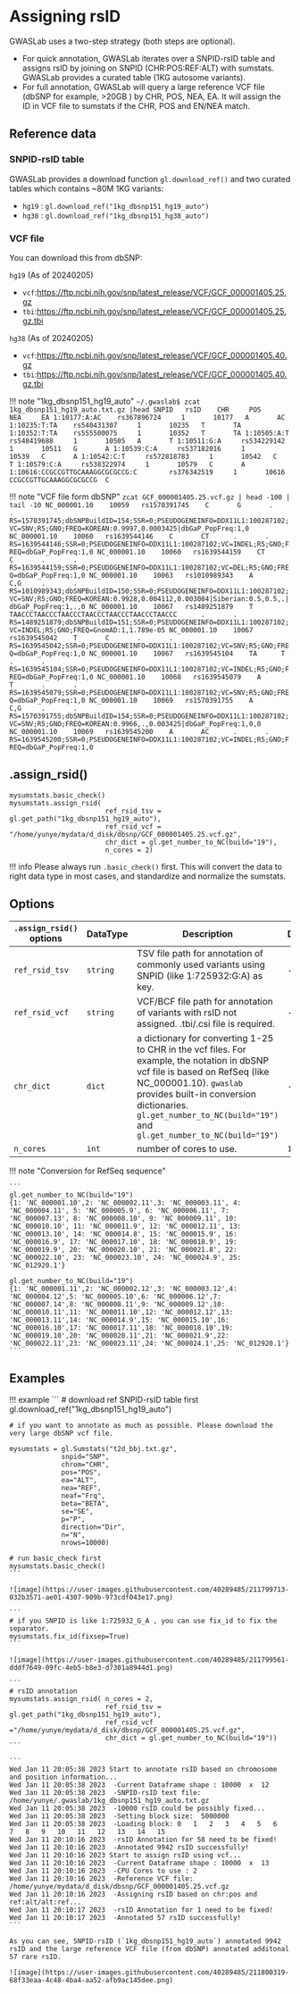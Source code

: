 # Assigning rsID

GWASLab uses a two-step strategy (both steps are optional).

- For quick annotation, GWASLab iterates over a SNPID-rsID table and assigns rsID by joining on SNPID (CHR:POS:REF:ALT) with sumstats. GWASLab provides a curated table  (1KG autosome variants). 
- For full annotation, GWASLab will query a large reference VCF file (dbSNP for example, >20GB ) by CHR, POS, NEA, EA. It will assign the ID in VCF file to sumstats if the CHR, POS and EN/NEA match.

## Reference data

### SNPID-rsID table

GWASLab provides a download function `gl.download_ref()` and two curated tables which contains ~80M 1KG variants:

- `hg19` : `gl.download_ref("1kg_dbsnp151_hg19_auto")`
- `hg38` : `gl.download_ref("1kg_dbsnp151_hg38_auto")`

### VCF file

You can download this from dbSNP:

`hg19` (As of 20240205)

- `vcf`:https://ftp.ncbi.nih.gov/snp/latest_release/VCF/GCF_000001405.25.gz
- `tbi`:https://ftp.ncbi.nih.gov/snp/latest_release/VCF/GCF_000001405.25.gz.tbi

`hg38` (As of 20240205)

- `vcf`:https://ftp.ncbi.nih.gov/snp/latest_release/VCF/GCF_000001405.40.gz 
- `tbi`:https://ftp.ncbi.nih.gov/snp/latest_release/VCF/GCF_000001405.40.gz.tbi


!!! note "1kg_dbsnp151_hg19_auto"
    ```
    ~/.gwaslab$ zcat 1kg_dbsnp151_hg19_auto.txt.gz |head
    SNPID   rsID    CHR     POS     NEA     EA
    1:10177:A:AC    rs367896724     1       10177   A       AC
    1:10235:T:TA    rs540431307     1       10235   T       TA
    1:10352:T:TA    rs555500075     1       10352   T       TA
    1:10505:A:T     rs548419688     1       10505   A       T
    1:10511:G:A     rs534229142     1       10511   G       A
    1:10539:C:A     rs537182016     1       10539   C       A
    1:10542:C:T     rs572818783     1       10542   C       T
    1:10579:C:A     rs538322974     1       10579   C       A
    1:10616:CCGCCGTTGCAAAGGCGCGCCG:C        rs376342519     1       10616   CCGCCGTTGCAAAGGCGCGCCG  C
    ```

!!! note "VCF file form dbSNP"
    ```
     zcat GCF_000001405.25.vcf.gz | head -100 | tail -10
    NC_000001.10    10059   rs1570391745    C       G       .       .       RS=1570391745;dbSNPBuildID=154;SSR=0;PSEUDOGENEINFO=DDX11L1:100287102;VC=SNV;R5;GNO;FREQ=KOREAN:0.9997,0.0003425|dbGaP_PopFreq:1,0
    NC_000001.10    10060   rs1639544146    C       CT      .       .       RS=1639544146;SSR=0;PSEUDOGENEINFO=DDX11L1:100287102;VC=INDEL;R5;GNO;FREQ=dbGaP_PopFreq:1,0
    NC_000001.10    10060   rs1639544159    CT      C       .       .       RS=1639544159;SSR=0;PSEUDOGENEINFO=DDX11L1:100287102;VC=DEL;R5;GNO;FREQ=dbGaP_PopFreq:1,0
    NC_000001.10    10063   rs1010989343    A       C,G     .       .       RS=1010989343;dbSNPBuildID=150;SSR=0;PSEUDOGENEINFO=DDX11L1:100287102;VC=SNV;R5;GNO;FREQ=KOREAN:0.9928,0.004112,0.003084|Siberian:0.5,0.5,.|dbGaP_PopFreq:1,.,0
    NC_000001.10    10067   rs1489251879    T       TAACCCTAACCCTAACCCTAACCCTAACCCTAACCCTAACCC      .       .       RS=1489251879;dbSNPBuildID=151;SSR=0;PSEUDOGENEINFO=DDX11L1:100287102;VC=INDEL;R5;GNO;FREQ=GnomAD:1,1.789e-05
    NC_000001.10    10067   rs1639545042    T       C       .       .       RS=1639545042;SSR=0;PSEUDOGENEINFO=DDX11L1:100287102;VC=SNV;R5;GNO;FREQ=dbGaP_PopFreq:1,0
    NC_000001.10    10067   rs1639545104    TA      T       .       .       RS=1639545104;SSR=0;PSEUDOGENEINFO=DDX11L1:100287102;VC=INDEL;R5;GNO;FREQ=dbGaP_PopFreq:1,0
    NC_000001.10    10068   rs1639545079    A       T       .       .       RS=1639545079;SSR=0;PSEUDOGENEINFO=DDX11L1:100287102;VC=SNV;R5;GNO;FREQ=dbGaP_PopFreq:1,0
    NC_000001.10    10069   rs1570391755    A       C,G     .       .       RS=1570391755;dbSNPBuildID=154;SSR=0;PSEUDOGENEINFO=DDX11L1:100287102;VC=SNV;R5;GNO;FREQ=KOREAN:0.9966,.,0.003425|dbGaP_PopFreq:1,0,0
    NC_000001.10    10069   rs1639545200    A       AC      .       .       RS=1639545200;SSR=0;PSEUDOGENEINFO=DDX11L1:100287102;VC=INDEL;R5;GNO;FREQ=dbGaP_PopFreq:1,0
    ```

## .assign_rsid()

```
mysumstats.basic_check()
mysumstats.assign_rsid( 
                        ref_rsid_tsv = gl.get_path("1kg_dbsnp151_hg19_auto"),
                        ref_rsid_vcf = "/home/yunye/mydata/d_disk/dbsnp/GCF_000001405.25.vcf.gz",
                        chr_dict = gl.get_number_to_NC(build="19"),
                        n_cores = 2)
```
!!! info
    Please always run `.basic_check()` first. This will convert the data to right data type in most cases, and standardize and normalize the sumstats.

## Options

| `.assign_rsid()` options | DataType | Description                                                                                                                                                                                                                                                                  | Default |
|--------------------------|----------|------------------------------------------------------------------------------------------------------------------------------------------------------------------------------------------------------------------------------------------------------------------------------|---------|
| `ref_rsid_tsv`           | `string` | TSV file path for annotation of commonly used variants using SNPID (like 1:725932:G:A) as key.                                                                                                                                                                               | -       |
| `ref_rsid_vcf`           | `string` | VCF/BCF file path for annotation of variants with rsID not assigned. .tbi/.csi file is  required.                                                                                                                                                                            | -       |
| `chr_dict`               | `dict`   | a dictionary for converting 1-25 to CHR in the vcf files. For example, the notation in dbSNP vcf file is based on RefSeq (like NC_000001.10). `gwaslab` provides built-in conversion dictionaries.   `gl.get_number_to_NC(build="19")` and `gl.get_number_to_NC(build="19")` | -       |
| `n_cores`                | `int`    | number of cores to use.                                                                                                                                                                                                                                                      | `1`     |

!!! note "Conversion for RefSeq sequence"

    ```
    gl.get_number_to_NC(build="19")
    {1: 'NC_000001.10',2: 'NC_000002.11',3: 'NC_000003.11', 4: 'NC_000004.11', 5: 'NC_000005.9', 6: 'NC_000006.11', 7: 'NC_000007.13', 8: 'NC_000008.10', 9: 'NC_000009.11', 10: 'NC_000010.10', 11: 'NC_000011.9', 12: 'NC_000012.11', 13: 'NC_000013.10', 14: 'NC_000014.8', 15: 'NC_000015.9', 16: 'NC_000016.9', 17: 'NC_000017.10', 18: 'NC_000018.9', 19: 'NC_000019.9', 20: 'NC_000020.10', 21: 'NC_000021.8', 22: 'NC_000022.10', 23: 'NC_000023.10', 24: 'NC_000024.9', 25: 'NC_012920.1'}

    gl.get_number_to_NC(build="19")
    {1: 'NC_000001.11',2: 'NC_000002.12',3: 'NC_000003.12',4: 'NC_000004.12',5: 'NC_000005.10',6: 'NC_000006.12',7: 'NC_000007.14',8: 'NC_000008.11',9: 'NC_000009.12',10: 'NC_000010.11',11: 'NC_000011.10',12: 'NC_000012.12',13: 'NC_000013.11',14: 'NC_000014.9',15: 'NC_000015.10',16: 'NC_000016.10',17: 'NC_000017.11',18: 'NC_000018.10',19: 'NC_000019.10',20: 'NC_000020.11',21: 'NC_000021.9',22: 'NC_000022.11',23: 'NC_000023.11',24: 'NC_000024.1',25: 'NC_012920.1'}
    ```

## Examples
!!! example
    ```
    # download ref SNPID-rsID table first
    gl.download_ref("1kg_dbsnp151_hg19_auto") 
    
    # if you want to annotate as much as possible. Please download the very large dbSNP vcf file.
    
    mysumstats = gl.Sumstats("t2d_bbj.txt.gz",
                 snpid="SNP",
                 chrom="CHR",
                 pos="POS",
                 ea="ALT",
                 nea="REF",
                 neaf="Frq",
                 beta="BETA",
                 se="SE",
                 p="P",
                 direction="Dir",
                 n="N",
                 nrows=10000)
    
    # run basic_check first
    mysumstats.basic_check() 
    ```
    
    ![image](https://user-images.githubusercontent.com/40289485/211799713-032b3571-ae01-4307-909b-973cdf043e17.png)
    
    ```
    # if you SNPID is like 1:725932_G_A	, you can use fix_id to fix the separator.
    mysumstats.fix_id(fixsep=True)
    ```
    
    ![image](https://user-images.githubusercontent.com/40289485/211799561-dddf7649-09fc-4eb5-b8e3-d7301a8944d1.png)
    
    ```
    # rsID annotation
    mysumstats.assign_rsid( n_cores = 2,
                            ref_rsid_tsv = gl.get_path("1kg_dbsnp151_hg19_auto"),
                            ref_rsid_vcf ="/home/yunye/mydata/d_disk/dbsnp/GCF_000001405.25.vcf.gz",
                            chr_dict = gl.get_number_to_NC(build="19"))
    ```
    
    ```
    Wed Jan 11 20:05:38 2023 Start to annotate rsID based on chromosome and position information...
    Wed Jan 11 20:05:38 2023  -Current Dataframe shape : 10000  x  12
    Wed Jan 11 20:05:38 2023  -SNPID-rsID text file: /home/yunye/.gwaslab/1kg_dbsnp151_hg19_auto.txt.gz
    Wed Jan 11 20:05:38 2023  -10000 rsID could be possibly fixed...
    Wed Jan 11 20:05:38 2023  -Setting block size:  5000000
    Wed Jan 11 20:05:38 2023  -Loading block: 0   1   2   3   4   5   6   7   8   9   10   11   12   13   14   15   
    Wed Jan 11 20:10:16 2023  -rsID Annotation for 58 need to be fixed!
    Wed Jan 11 20:10:16 2023  -Annotated 9942 rsID successfully!
    Wed Jan 11 20:10:16 2023 Start to assign rsID using vcf...
    Wed Jan 11 20:10:16 2023  -Current Dataframe shape : 10000  x  13
    Wed Jan 11 20:10:16 2023  -CPU Cores to use : 2
    Wed Jan 11 20:10:16 2023  -Reference VCF file: /home/yunye/mydata/d_disk/dbsnp/GCF_000001405.25.vcf.gz
    Wed Jan 11 20:10:16 2023  -Assigning rsID based on chr:pos and ref:alt/alt:ref...
    Wed Jan 11 20:10:17 2023  -rsID Annotation for 1 need to be fixed!
    Wed Jan 11 20:10:17 2023  -Annotated 57 rsID successfully!
    ```
    
    As you can see, SNPID-rsID (`1kg_dbsnp151_hg19_auto`) annotated 9942 rsID and the large reference VCF file (from dbSNP) annotated additonal 57 rare rsID.
    
    ![image](https://user-images.githubusercontent.com/40289485/211800319-68f33eaa-4c48-4ba4-aa52-afb9ac145dee.png)
